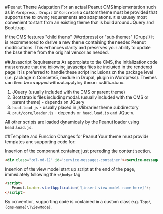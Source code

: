 #Peanut Theme Adaptation
For an actual Peanut CMS implementation such as in ```Wordpress, Drupal``` or ```Concrete5``` 
a custom theme must be provided that supports the following requirements and adaptations. 
It is usually most convenient to start from an existing theme that is build around JQuery and Bootstrap.

If the CMS features "child thems" (Wordpress) or "sub-themes" (Drupal) it is recommended to derive a new theme containing
 the needed Peanut modifications. This enhances clarity and preserves your ability to update the base theme from the original vendor as needed.

##Javascript Requirements
As appropiate to the CMS, the initialization code must ensure that the following javascript files be included in the rendered page.
It is preferred to handle these script inclusions on the package level 
(i.e. package in Concrete5, module in Drupal, plugin in Wordpress). Themes can then be swapped 
 without applying these modifications.

1. JQuery (usually included with the CMS or parent theme)
2. Bootstrap js files including modal. (usually included with the CMS or parent theme) - depends on JQuery
3. ```head.load.js``` - usually placed in js/libraries theme subdirectory
4.  ```pnut/core/loader.js``` - depends on ```head.load.js``` and JQuery.

All other scripts are loaded dynamically by the Peanut loader using ```head.load.js```.

##Template and Function Changes for Peanut
Your theme must provide templates and supporting code for:

Insertion of the <service-messages> component container, just preceding the content section.

```html
<div class="col-md-12" id='service-messages-container'><service-messages></service-messages></div>
```

Insertion of the view model start up script at the end of the page, immediately following the ```<\body>``` tag.

```html
<script>
   Peanut.Loader.startApplication('[insert view model name here]');     
</script>
```

By convention, supporting code is contained in a custom class e.g. ```Tops\(cms-name)\TViewModel```.

